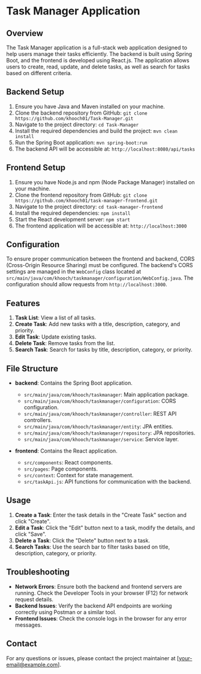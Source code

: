 Task Manager Application
=========================

Overview
--------
The Task Manager application is a full-stack web application designed to help users manage their tasks efficiently. The backend is built using Spring Boot, and the frontend is developed using React.js. The application allows users to create, read, update, and delete tasks, as well as search for tasks based on different criteria.

Backend Setup
-------------
1. Ensure you have Java and Maven installed on your machine.
2. Clone the backend repository from GitHub:
   `git clone https://github.com/khooch01/Task-Manager.git`
3. Navigate to the project directory:
   `cd Task-Manager`
4. Install the required dependencies and build the project:
   `mvn clean install`
5. Run the Spring Boot application:
   `mvn spring-boot:run`
6. The backend API will be accessible at:
   `http://localhost:8080/api/tasks`

Frontend Setup
--------------
1. Ensure you have Node.js and npm (Node Package Manager) installed on your machine.
2. Clone the frontend repository from GitHub:
   `git clone https://github.com/khooch01/task-manager-frontend.git`
3. Navigate to the project directory:
   `cd task-manager-frontend`
4. Install the required dependencies:
   `npm install`
5. Start the React development server:
   `npm start`
6. The frontend application will be accessible at:
   `http://localhost:3000`

Configuration
-------------
To ensure proper communication between the frontend and backend, CORS (Cross-Origin Resource Sharing) must be configured. The backend's CORS settings are managed in the `WebConfig` class located at `src/main/java/com/khooch/taskmanager/configuration/WebConfig.java`. The configuration should allow requests from `http://localhost:3000`.

Features
--------
1. **Task List**: View a list of all tasks.
2. **Create Task**: Add new tasks with a title, description, category, and priority.
3. **Edit Task**: Update existing tasks.
4. **Delete Task**: Remove tasks from the list.
5. **Search Task**: Search for tasks by title, description, category, or priority.

File Structure
--------------
- **backend**: Contains the Spring Boot application.
  - `src/main/java/com/khooch/taskmanager`: Main application package.
  - `src/main/java/com/khooch/taskmanager/configuration`: CORS configuration.
  - `src/main/java/com/khooch/taskmanager/controller`: REST API controllers.
  - `src/main/java/com/khooch/taskmanager/entity`: JPA entities.
  - `src/main/java/com/khooch/taskmanager/repository`: JPA repositories.
  - `src/main/java/com/khooch/taskmanager/service`: Service layer.

- **frontend**: Contains the React application.
  - `src/components`: React components.
  - `src/pages`: Page components.
  - `src/context`: Context for state management.
  - `src/taskApi.js`: API functions for communication with the backend.

Usage
-----
1. **Create a Task**: Enter the task details in the "Create Task" section and click "Create".
2. **Edit a Task**: Click the "Edit" button next to a task, modify the details, and click "Save".
3. **Delete a Task**: Click the "Delete" button next to a task.
4. **Search Tasks**: Use the search bar to filter tasks based on title, description, category, or priority.

Troubleshooting
---------------
- **Network Errors**: Ensure both the backend and frontend servers are running. Check the Developer Tools in your browser (F12) for network request details.
- **Backend Issues**: Verify the backend API endpoints are working correctly using Postman or a similar tool.
- **Frontend Issues**: Check the console logs in the browser for any error messages.

Contact
-------
For any questions or issues, please contact the project maintainer at [your-email@example.com].

